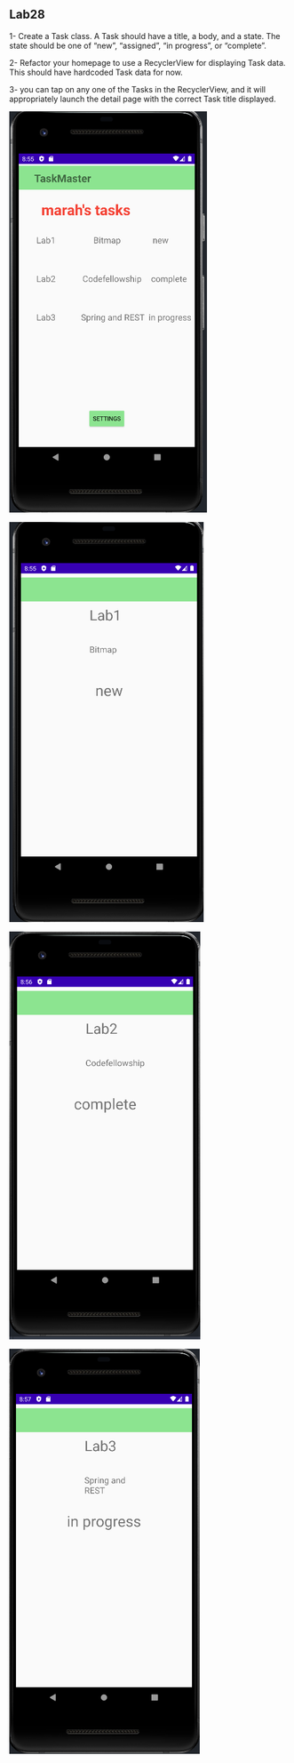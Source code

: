 ## Lab28

1- Create a Task class. A Task should have a title, a body, and a state. The state should be one of “new”, “assigned”, “in progress”, or “complete”.

2- Refactor your homepage to use a RecyclerView for displaying Task data. This should have hardcoded Task data for now.

3- you can tap on any one of the Tasks in the RecyclerView, and it will appropriately launch the detail page with the correct Task title displayed.

 ![image description](screenshots/taskLists.png)

 ![image description](screenshots/task2.png)

![image description](screenshots/task3.png)

![image description](screenshots/task4.png)



